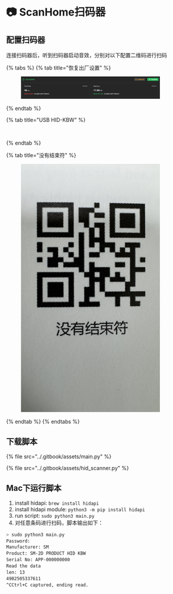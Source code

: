 # 📷 ScanHome扫码器

## 配置扫码器

连接扫码器后，听到扫码器启动音效，分别对以下配置二维码进行扫码

{% tabs %}
{% tab title="恢复出厂设置" %}
<figure><img src="../.gitbook/assets/image (2).png" alt="" width="375"><figcaption></figcaption></figure>
{% endtab %}

{% tab title="USB HID-KBW" %}
<figure><img src="../.gitbook/assets/image (2) (1).png" alt="" width="375"><figcaption></figcaption></figure>
{% endtab %}

{% tab title="没有结束符" %}
<figure><img src="../.gitbook/assets/img_v3_025q_f9d4d317-9be6-4221-b2d9-d4168f1a900g.jpg" alt="" width="375"><figcaption></figcaption></figure>
{% endtab %}
{% endtabs %}

## 下载脚本

{% file src="../.gitbook/assets/main.py" %}

{% file src="../.gitbook/assets/hid_scanner.py" %}

## Mac下运行脚本

1. install hidapi: `brew install hidapi`&#x20;
2. install hidapi module: `python3 -m pip install hidapi`
3. run script: `sudo python3 main.py`
4. 对任意条码进行扫码，脚本输出如下：

```bash
> sudo python3 main.py
Password:
Manufacturer: SM
Product: SM-2D PRODUCT HID KBW
Serial No: APP-000000000
Read the data
len: 13
4902505337611
^CCtrl+C captured, ending read.
```
